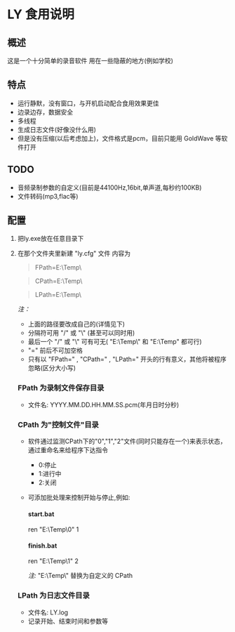 # LY 食用说明
## 概述
这是一个十分简单的录音软件
用在一些隐蔽的地方(例如学校)
## 特点
* 运行静默，没有窗口，与开机启动配合食用效果更佳
* 边录边存，数据安全
* 多线程
* 生成日志文件(好像没什么用)
* 但是没有压缩(以后考虑加上)，文件格式是pcm，目前只能用 GoldWave 等软件打开

## TODO
* 音频录制参数的自定义(目前是44100Hz,16bit,单声道,每秒约100KB)
* 文件转码(mp3,flac等)

## 配置

1. 把ly.exe放在任意目录下
2. 在那个文件夹里新建 "ly.cfg" 文件 内容为

   > FPath=E:\\Temp\\

   >CPath=E:\\Temp\\

   >LPath=E:\\Temp\\
   
   *注：*
   * 上面的路径要改成自己的(详情见下)
   * 分隔符可用 "/" 或 "\\" (甚至可以同时用)
   * 最后一个 "/" 或 "\\" 可有可无( "E:\Temp\\" 和 "E:\Temp" 都可行)
   * "=" 前后不可加空格
   * 只有以 "FPath=" , "CPath=" , "LPath=" 开头的行有意义，其他将被程序忽略(区分大小写)
   ### FPath 为录制文件保存目录
   * 文件名: YYYY.MM.DD.HH.MM.SS.pcm(年月日时分秒)
   ### CPath 为"控制文件"目录
   * 软件通过监测CPath下的"0","1","2"文件(同时只能存在一个)来表示状态，通过重命名来给程序下达指令
       * 0:停止
       * 1:进行中
       * 2:关闭
   * 可添加批处理来控制开始与停止,例如:
        #### start.bat

        ren "E:\\Temp\\0" 1

        #### finish.bat

        ren "E:\\Temp\\1" 2

        *注:* "E:\\Temp\\" 替换为自定义的 CPath
    ### LPath 为日志文件目录
    * 文件名: LY.log
    * 记录开始、结束时间和参数等
